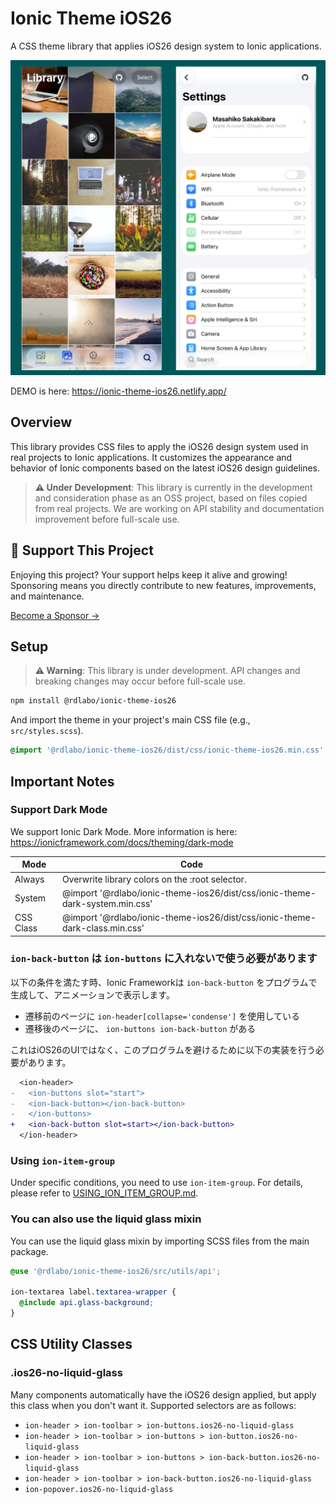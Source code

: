 # Ionic Theme iOS26

A CSS theme library that applies iOS26 design system to Ionic applications.

![](screenshots/ios26.png)

DEMO is here: https://ionic-theme-ios26.netlify.app/

## Overview

This library provides CSS files to apply the iOS26 design system used in real projects to Ionic applications. It customizes the appearance and behavior of Ionic components based on the latest iOS26 design guidelines.

> **⚠️ Under Development**: This library is currently in the development and consideration phase as an OSS project, based on files copied from real projects. We are working on API stability and documentation improvement before full-scale use.

## 💖 Support This Project

Enjoying this project? Your support helps keep it alive and growing!  
Sponsoring means you directly contribute to new features, improvements, and maintenance.

[Become a Sponsor →](https://github.com/sponsors/rdlabo)

## Setup

> **⚠️ Warning**: This library is under development. API changes and breaking changes may occur before full-scale use.

```bash
npm install @rdlabo/ionic-theme-ios26
```

And import the theme in your project's main CSS file (e.g., `src/styles.scss`).

```css
@import '@rdlabo/ionic-theme-ios26/dist/css/ionic-theme-ios26.min.css';
```

## Important Notes

### Support Dark Mode

We support Ionic Dark Mode. More information is here: https://ionicframework.com/docs/theming/dark-mode

| Mode      | Code                                                                         |
|-----------|------------------------------------------------------------------------------|
| Always    | Overwrite library colors on the :root selector.                              |
| System    | @import '@rdlabo/ionic-theme-ios26/dist/css/ionic-theme-dark-system.min.css' |
| CSS Class | @import '@rdlabo/ionic-theme-ios26/dist/css/ionic-theme-dark-class.min.css'  |

### `ion-back-button` は `ion-buttons` に入れないで使う必要があります

以下の条件を満たす時、Ionic Frameworkは `ion-back-button` をプログラムで生成して、アニメーションで表示します。

- 遷移前のページに `ion-header[collapse='condense']` を使用している
- 遷移後のページに、 `ion-buttons ion-back-button` がある

これはiOS26のUIではなく、このプログラムを避けるために以下の実装を行う必要があります。

```diff
  <ion-header>
-   <ion-buttons slot="start">
-   <ion-back-button></ion-back-button>
-   </ion-buttons>
+   <ion-back-button slot=start></ion-back-button>
  </ion-header>
```

### Using `ion-item-group`

Under specific conditions, you need to use `ion-item-group`. For details, please refer to [USING_ION_ITEM_GROUP.md](./USING_ION_ITEM_GROUP.md).

### You can also use the liquid glass mixin

You can use the liquid glass mixin by importing SCSS files from the main package.

```scss
@use '@rdlabo/ionic-theme-ios26/src/utils/api';

ion-textarea label.textarea-wrapper {
  @include api.glass-background;
}
```

## CSS Utility Classes

### .ios26-no-liquid-glass

Many components automatically have the iOS26 design applied, but apply this class when you don't want it. Supported selectors are as follows:

- `ion-header > ion-toolbar > ion-buttons.ios26-no-liquid-glass`
- `ion-header > ion-toolbar > ion-buttons > ion-button.ios26-no-liquid-glass`
- `ion-header > ion-toolbar > ion-buttons > ion-back-button.ios26-no-liquid-glass`
- `ion-header > ion-toolbar > ion-back-button.ios26-no-liquid-glass`
- `ion-popover.ios26-no-liquid-glass`
